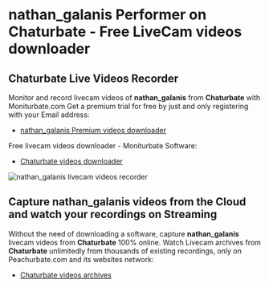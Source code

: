 # nathan_galanis Performer on Chaturbate - Free LiveCam videos downloader

## Chaturbate Live Videos Recorder

Monitor and record livecam videos of **nathan_galanis** from **Chaturbate** with Moniturbate.com
Get a premium trial for free by just and only registering with your Email address:
* [nathan_galanis Premium videos downloader](https://moniturbate.com/request-demo-licence-key.html)

Free livecam videos downloader - Moniturbate Software:
* [Chaturbate videos downloader](https://moniturbate.com/moniturbate-download-software.html)

![nathan_galanis livecam videos recorder](https://peachurnet.com/templates/moniturbate-software.png)


## Capture nathan_galanis videos from the Cloud and watch your recordings on Streaming

Without the need of downloading a software, capture **nathan_galanis** livecam videos from **Chaturbate** 100% online.
Watch Livecam archives from **Chaturbate** unlimitedly from thousands of existing recordings, only on Peachurbate.com and its websites network:
* [Chaturbate videos archives](https://peachurnet.com/)